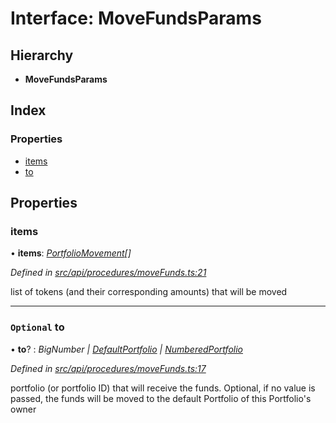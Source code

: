 # Interface: MoveFundsParams

## Hierarchy

* **MoveFundsParams**

## Index

### Properties

* [items](movefundsparams.md#items)
* [to](movefundsparams.md#optional-to)

## Properties

###  items

• **items**: *[PortfolioMovement](portfoliomovement.md)[]*

*Defined in [src/api/procedures/moveFunds.ts:21](https://github.com/PolymathNetwork/polymesh-sdk/blob/959efb76/src/api/procedures/moveFunds.ts#L21)*

list of tokens (and their corresponding amounts) that will be moved

___

### `Optional` to

• **to**? : *BigNumber | [DefaultPortfolio](../classes/defaultportfolio.md) | [NumberedPortfolio](../classes/numberedportfolio.md)*

*Defined in [src/api/procedures/moveFunds.ts:17](https://github.com/PolymathNetwork/polymesh-sdk/blob/959efb76/src/api/procedures/moveFunds.ts#L17)*

portfolio (or portfolio ID) that will receive the funds. Optional, if no value is passed, the funds will be moved to the default Portfolio of this Portfolio's owner

